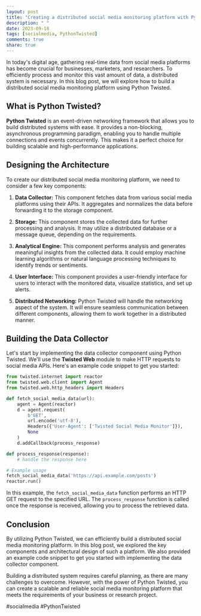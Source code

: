 ```yaml
---
layout: post
title: "Creating a distributed social media monitoring platform with Python Twisted"
description: " "
date: 2023-09-18
tags: [socialmedia, PythonTwisted]
comments: true
share: true
---
```


In today's digital age, gathering real-time data from social media platforms has become crucial for businesses, marketers, and researchers. To efficiently process and monitor this vast amount of data, a distributed system is necessary. In this blog post, we will explore how to build a distributed social media monitoring platform using Python Twisted.

## What is Python Twisted?

**Python Twisted** is an event-driven networking framework that allows you to build distributed systems with ease. It provides a non-blocking, asynchronous programming paradigm, enabling you to handle multiple connections and events concurrently. This makes it a perfect choice for building scalable and high-performance applications.

## Designing the Architecture

To create our distributed social media monitoring platform, we need to consider a few key components:

1. **Data Collector:** This component fetches data from various social media platforms using their APIs. It aggregates and normalizes the data before forwarding it to the storage component.

2. **Storage:** This component stores the collected data for further processing and analysis. It may utilize a distributed database or a message queue, depending on the requirements.

3. **Analytical Engine:** This component performs analysis and generates meaningful insights from the collected data. It could employ machine learning algorithms or natural language processing techniques to identify trends or sentiments.

4. **User Interface:** This component provides a user-friendly interface for users to interact with the monitored data, visualize statistics, and set up alerts.

5. **Distributed Networking:** Python Twisted will handle the networking aspect of the system. It will ensure seamless communication between different components, allowing them to work together in a distributed manner.

## Building the Data Collector

Let's start by implementing the data collector component using Python Twisted. We'll use the **Twisted Web** module to make HTTP requests to social media APIs. Here's an example code snippet to get you started:

```python
from twisted.internet import reactor
from twisted.web.client import Agent
from twisted.web.http_headers import Headers

def fetch_social_media_data(url):
    agent = Agent(reactor)
    d = agent.request(
        b'GET',
        url.encode('utf-8'),
        Headers({'User-Agent': ['Twisted Social Media Monitor']}),
        None
    )
    d.addCallback(process_response)

def process_response(response):
    # handle the response here

# Example usage
fetch_social_media_data('https://api.example.com/posts')
reactor.run()
```

In this example, the `fetch_social_media_data` function performs an HTTP GET request to the specified URL. The `process_response` function is called once the response is received, allowing you to process the retrieved data.

## Conclusion

By utilizing Python Twisted, we can efficiently build a distributed social media monitoring platform. In this blog post, we explored the key components and architectural design of such a platform. We also provided an example code snippet to get you started with implementing the data collector component.

Building a distributed system requires careful planning, as there are many challenges to overcome. However, with the power of Python Twisted, you can create a scalable and reliable social media monitoring platform that meets the requirements of your business or research project.

#socialmedia #PythonTwisted